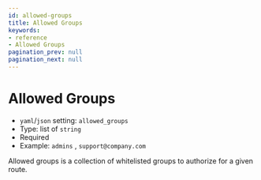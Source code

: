 ```yaml
---
id: allowed-groups
title: Allowed Groups
keywords:
- reference
- Allowed Groups
pagination_prev: null
pagination_next: null
---
```



# Allowed Groups
- `yaml`/`json` setting: `allowed_groups`
- Type: list of `string`
- Required
- Example: `admins` , `support@company.com`

Allowed groups is a collection of whitelisted groups to authorize for a given route.


